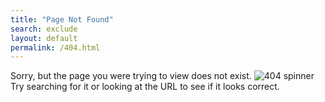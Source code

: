 ```yaml
---
title: "Page Not Found"
search: exclude
layout: default
permalink: /404.html
---  
```


<div class="notfoundmain">
  <span>Sorry, but the page you were trying to view does not exist.</span>
  <img class="notfoundimage" src="img/spinninglogo.gif" alt="404 spinner" />
  <span>Try searching for it or looking at the URL to see if it looks correct.</span>
</div>
